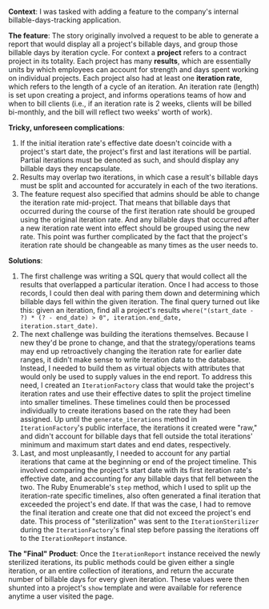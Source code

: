 **Context**:
I was tasked with adding a feature to the company's internal billable-days-tracking application.

**The feature**:
The story originally involved a request to be able to generate a report that would display all a project's billable days, and group those billable days by iteration cycle. For context a **project** refers to a contract project in its totality. Each project has many **results**, which are essentially units by which employees can account for strength and days spent working on individual projects. Each project also had at least one **iteration rate**, which refers to the length of a cycle of an iteration. An iteration rate (length) is set upon creating a project, and informs operations teams of how and when to bill clients (i.e., if an iteration rate is 2 weeks, clients will be billed bi-monthly, and the bill will reflect two weeks' worth of work).

**Tricky, unforeseen complications**:

  1.  If the initial iteration rate's effective date doesn't coincide with a project's start date, the project's first and last iterations will be partial. Partial iterations must be denoted as such, and should display any billable days they encapsulate.
  2.  Results may overlap two iterations, in which case a result's billable days must be split and accounted for accurately in each of the two iterations.
  3.  The feature request also specified that admins should be able to change the iteration rate mid-project. That means that billable days that occurred during the course of the first iteration rate should be grouped using the original iteration rate. And any billable days that occurred after a new iteration rate went into effect should be grouped using the new rate. This point was further complicated by the fact that the project's iteration rate should be changeable as many times as the user needs to.

**Solutions**:

  1.  The first challenge was writing a SQL query that would collect all the results that overlapped a particular iteration. Once I had access to those records, I could then deal with paring them down and determining which billable days fell within the given iteration. The final query turned out like this: given an iteration, find all a project's results `where("(start_date - ?) * (? - end_date) > 0", iteration.end_date, iteration.start_date)`.
  2.  The next challenge was building the iterations themselves. Because I new they'd be prone to change, and that the strategy/operations teams may end up retroactively changing the iteration rate for earlier date ranges, it didn't make sense to write iteration data to the database. Instead, I needed to build them as virtual objects with attributes that would only be used to supply values in the end report. To address this need, I created an `IterationFactory` class that would take the project's iteration rates and use their effective dates to split the project timeline into smaller timelines. These timelines could then be processed individually to create iterations based on the rate they had been assigned. Up until the `generate_iterations` method in `IterationFactory`'s public interface, the iterations it created were "raw," and didn't account for billable days that fell outside the total iterations' minimum and maximum start dates and end dates, respectively.
  3. Last, and most unpleasantly, I needed to account for any partial iterations that came at the beginning or end of the project timeline. This involved comparing the project's start date with its first iteration rate's effective date, and accounting for any billable days that fell between the two. The Ruby Enumerable's `step` method, which I used to split up the iteration-rate specific timelines, also often generated a final iteration that exceeded the project's end date. If that was the case, I had to remove the final iteration and create one that did not exceed the project's end date. This process of "sterilization" was sent to the `IterationSterilizer` during the `IterationFactory`'s final step before passing the  iterations off to the `IterationReport` instance.

  **The "Final" Product**:
  Once the `IterationReport` instance received the newly sterilized iterations, its public methods could be given either a single iteration, or an entire collection of iterations, and return the accurate number of billable days for every given iteration. These values were then shunted into a project's `show` template and were available for reference anytime a user visited the page.